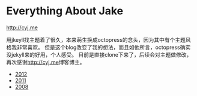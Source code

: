 # Everything About Jake

<http://cyj.me>

用jkeyll找主题着了很久，本来萌生换成octopress的念头，因为其中有个主题风格我非常喜欢。
但是这个blog改变了我的想法，而且如他所言，octopress确实没jekyll来的好用，个人感受。
目前是直接clone下来了，后续会对主题做修改，再次感谢<http://cyj.me>博客博主。

- [2012](http://coto.cyj.me)
- [2011](http://2011.cyj.me)
- [2008](http://2008.cyj.me)

